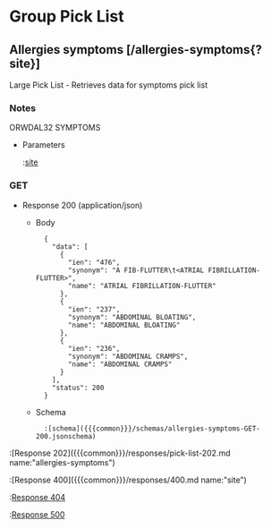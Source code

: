 # Group Pick List

## Allergies symptoms [/allergies-symptoms{?site}]

Large Pick List - Retrieves data for symptoms pick list

### Notes

ORWDAL32 SYMPTOMS

+ Parameters

    :[site]({{{common}}}/parameters/site.md)

### GET

+ Response 200 (application/json)

    + Body

            {
              "data": [
                {
                  "ien": "476",
                  "synonym": "A FIB-FLUTTER\t<ATRIAL FIBRILLATION-FLUTTER>",
                  "name": "ATRIAL FIBRILLATION-FLUTTER"
                },
                {
                  "ien": "237",
                  "synonym": "ABDOMINAL BLOATING",
                  "name": "ABDOMINAL BLOATING"
                },
                {
                  "ien": "236",
                  "synonym": "ABDOMINAL CRAMPS",
                  "name": "ABDOMINAL CRAMPS"
                }
              ],
              "status": 200
            }

    + Schema

            :[schema]({{{common}}}/schemas/allergies-symptoms-GET-200.jsonschema)

:[Response 202]({{{common}}}/responses/pick-list-202.md name:"allergies-symptoms")

:[Response 400]({{{common}}}/responses/400.md name:"site")

:[Response 404]({{{common}}}/responses/404.md)

:[Response 500]({{{common}}}/responses/500.md)


